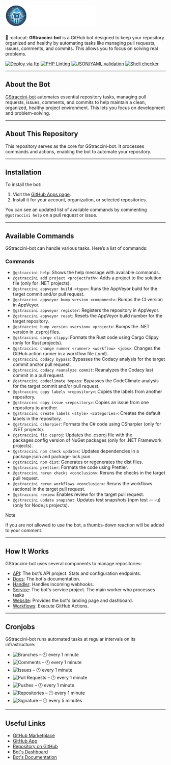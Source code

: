# ![GStraccini-bot](https://raw.githubusercontent.com/guibranco/gstraccini-bot-website/main/src/images/logo-white.png)

🤖 :octocat: **GStraccini-bot** is a GitHub bot designed to keep your repository organized and healthy by automating tasks like managing pull requests, issues, comments, and commits. This allows you to focus on solving real problems.

[![Deploy via ftp](https://github.com/guibranco/gstraccini-bot-service/actions/workflows/deploy.yml/badge.svg)](https://github.com/guibranco/gstraccini-bot-service/actions/workflows/deploy.yml)
[![PHP Linting](https://github.com/guibranco/gstraccini-bot-service/actions/workflows/php-lint.yml/badge.svg)](https://github.com/guibranco/gstraccini-bot-service/actions/workflows/php-lint.yml)
[![JSON/YAML validation](https://github.com/guibranco/gstraccini-bot-service/actions/workflows/json-yaml-lint.yml/badge.svg)](https://github.com/guibranco/gstraccini-bot-service/actions/workflows/json-yaml-lint.yml)
[![Shell checker](https://github.com/guibranco/gstraccini-bot-service/actions/workflows/shell-cheker.yml/badge.svg)](https://github.com/guibranco/gstraccini-bot-service/actions/workflows/shell-cheker.yml)

---

## About the Bot

[GStraccini-bot](https://bot.straccini.com) automates essential repository tasks, managing pull requests, issues, comments, and commits to help maintain a clean, organized, healthy project environment. This lets you focus on development and problem-solving.

---

## About This Repository

This repository serves as the core for GStraccini-bot. It processes commands and actions, enabling the bot to automate your repository.

---

## Installation

To install the bot:

1. Visit the [GitHub Apps page](https://github.com/apps/gstraccini).
2. Install it for your account, organization, or selected repositories.

You can see an updated list of available commands by commenting `@gstraccini help` on a pull request or issue.

---

## Available Commands

GStraccini-bot can handle various tasks. Here’s a list of commands:

### Commands

- `@gstraccini help`: Shows the help message with available commands.
- `@gstraccini add project <projectPath>`: Adds a project to the solution file (only for .NET projects).
- `@gstraccini appveyor build <type>`: Runs the AppVeyor build for the target commit and/or pull request.
- `@gstraccini appveyor bump version <component>`: Bumps the CI version in AppVeyor.
- `@gstraccini appveyor register`: Registers the repository in AppVeyor.
- `@gstraccini appveyor reset`: Resets the AppVeyor build number for the target repository.
- `@gstraccini bump version <version> <project>`: Bumps the .NET version in .csproj files.
- `@gstraccini cargo clippy`: Formats the Rust code using Cargo Clippy (only for Rust projects).
- `@gstraccini change runner <runner> <workflow> <jobs>`: Changes the GitHub action runner in a workflow file (.yml).
- `@gstraccini codacy bypass`: Bypasses the Codacy analysis for the target commit and/or pull request.
- `@gstraccini codacy reanalyze commit`: Reanalyzes the Codacy last commit in a pull request.
- `@gstraccini codeclimate bypass`: Bypasses the CodeClimate analysis for the target commit and/or pull request.
- `@gstraccini copy labels <repository>`: Copies the labels from another repository.
- `@gstraccini copy issue <repository>`: Copies an issue from one repository to another.
- `@gstraccini create labels <style> <categories>`: Creates the default labels in the repository.
- `@gstraccini csharpier`: Formats the C# code using CSharpier (only for .NET projects).
- `@gstraccini fix csproj`: Updates the .csproj file with the packages.config version of NuGet packages (only for .NET Framework projects).
- `@gstraccini npm check updates`: Updates dependencies in a package.json and package-lock.json.
- `@gstraccini npm dist`: Generates or regenerates the dist files.
- `@gstraccini prettier`: Formats the code using Prettier.
- `@gstraccini rerun checks <conclusion>`: Reruns the checks in the target pull request.
- `@gstraccini rerun workflows <conclusion>`: Reruns the workflows (actions) in the target pull request.
- `@gstraccini review`: Enables review for the target pull request.
- `@gstraccini update snapshot`: Updates test snapshots (npm test -- -u) (only for Node.js projects).

> [!Note]
> If you are not allowed to use the bot, a thumbs-down reaction will be added to your comment.

---

## How It Works

GStraccini-bot uses several components to manage repositories:

- [API](https://github.com/guibranco/gstraccini-bot-api): The bot’s API project. Stats and configuration endpoints.
- [Docs](https://github.com/guibranco/gstraccini-bot-docs): The bot's documentation.
- [Handler](https://github.com/guibranco/gstraccini-bot-handler): Handles incoming webhooks.
- [Service](https://github.com/guibranco/gstraccini-bot-service): The bot's service project. The main worker who processes tasks
- [Website](https://github.com/guibranco/gstraccini-bot-website): Provides the bot's landing page and dashboard.
- [Workflows](https://github.com/guibranco/gstraccini-bot-workflows): Execute GitHub Actions.

---

## Cronjobs

GStraccini-bot runs automated tasks at regular intervals on its infrastructure:

- ![Branches](https://healthchecks.io/b/3/82d0dec5-3ec1-41cc-8a35-ef1da42899e5.svg) – 🕛 every 1 minute
- ![Comments](https://healthchecks.io/b/3/31b38cb0-f8bd-42b1-b662-d5905b22cd94.svg) – 🕛 every 1 minute
- ![Issues](https://healthchecks.io/b/3/05666a6b-d35f-4cb8-abc8-25584cc9029b.svg) – 🕛 every 1 minute
- ![Pull Requests](https://healthchecks.io/b/3/05c48393-c700-45b4-880f-59cb7b9b9f25.svg) – 🕛 every 1 minute
- ![Pushes](https://healthchecks.io/b/3/1e8724fa-8361-47d7-a4f6-901e8d4ff265.svg) – 🕛 every 1 minute
- ![Repositories](https://healthchecks.io/b/3/4ef0ee6c-38f8-4c79-b9f7-049438bd39a9.svg) – 🕛 every 1 minute
- ![Signature](https://healthchecks.io/b/3/8303206b-2f4c-4300-ac64-5e9cd342c164.svg) – 🕛 every 5 minutes

---

## Useful Links

- [GitHub Marketplace](https://github.com/marketplace/gstraccini-bot)
- [GitHub App](https://github.com/apps/gstraccini)
- [Repository on GitHub](https://github.com/guibranco/gstraccini-bot-service)
- [Bot's Dashboard](https://bot.straccini.com)
- [Bot's Documentation](https://docs.bot.straccini.com)
